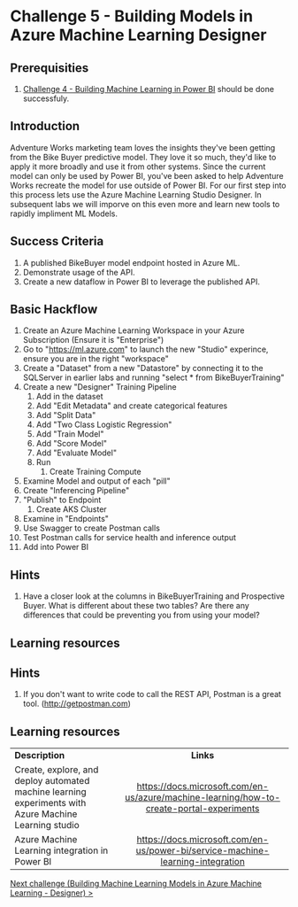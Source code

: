 # Challenge 5 - Building Models in Azure Machine Learning Designer

## Prerequisities

1. [Challenge 4 - Building Machine Learning in Power BI](./04-PowerBIAutoML.md) should be done successfuly.

## Introduction

Adventure Works marketing team loves the insights they've been getting from the Bike Buyer predictive model.  They love it so much, they'd like to apply it more broadly and use it from other systems.  Since the current model can only be used by Power BI, you've been asked to help Adventure Works recreate the model for use outside of Power BI.  For our first step into this process lets use the Azure Machine Learning Studio Designer.  In subsequent labs we will imporve on this even more and learn new tools to rapidly impliment ML Models.

## Success Criteria
1.  A published BikeBuyer model endpoint hosted in Azure ML.
1.  Demonstrate usage of the API.
1.  Create a new dataflow in Power BI to leverage the published API.

## Basic Hackflow
1. Create an Azure Machine Learning Workspace in your Azure Subscription (Ensure it is "Enterprise")
1. Go to "https://ml.azure.com" to launch the new "Studio" experince, ensure you are in the right "workspace"
1. Create a "Dataset" from a new "Datastore" by connecting it to the SQLServer in earlier labs and running "select * from BikeBuyerTraining"
1. Create a new "Designer" Training Pipeline
   1. Add in the dataset
   2. Add "Edit Metadata" and create categorical features
   3. Add "Split Data"
   4. Add "Two Class Logistic Regression" 
   5. Add "Train Model"
   6. Add "Score Model"
   7. Add "Evaluate Model"
   8. Run
      1. Create Training Compute
1. Examine Model and output of each "pill"
1. Create "Inferencing Pipeline"
1. "Publish" to Endpoint
   1. Create AKS Cluster
1. Examine in "Endpoints"
1. Use Swagger to create Postman calls
1. Test Postman calls for service health and inference output
1. Add into Power BI 


## Hints

1.  Have a closer look at the columns in BikeBuyerTraining and Prospective Buyer.  What is different about these two tables?  Are there any differences that could be preventing you from using your model?

## Learning resources

## Hints
1.  If you don't want to write code to call the REST API, Postman is a great tool. (http://getpostman.com)


## Learning resources

|                                            |                                                                                                                                                       |
| ------------------------------------------ | :---------------------------------------------------------------------------------------------------------------------------------------------------: |
| **Description**                            |                                                                       **Links**                                                                       |
| Create, explore, and deploy automated machine learning experiments with Azure Machine Learning studio                    |        <https://docs.microsoft.com/en-us/azure/machine-learning/how-to-create-portal-experiments>         |
| Azure Machine Learning integration in Power BI | <https://docs.microsoft.com/en-us/power-bi/service-machine-learning-integration> |

[Next challenge (Building Machine Learning Models in Azure Machine Learning - Designer) >](./05-AMLDesigner.md)
